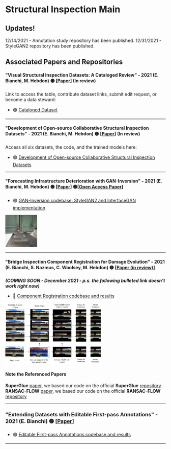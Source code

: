 # Structural Inspection Main

## Updates!
12/14/2021 - Annotation study repository has been published. 
12/31/2021 - StyleGAN2 repository has been published. 

## Associated Papers and Repositories

####  "Visual Structural Inspection Datasets: A Cataloged Review" - 2021 (E. Bianchi, M. Hebdon) :yellow_circle: \[[Paper](access/not_ready.png)\] (In review)
Link to access the table, contribute dataset links, submit edit request, or become a data steward:
- :green_circle: [Cataloged Dataset](cataloged_review/README.md)

---

####  "Development of Open-source Collaborative Structural Inspection Datasets" - 2021 (E. Bianchi, M. Hebdon) :yellow_circle: \[[Paper](access/not_ready.png)\] (In review)
Access all six datasets, the code, and the trained models here:
- :green_circle: [Development of Open-source Collaborative Structural Inspection Datasets](Dev_open_source_datasets/README.md)

---

#### "Forecasting Infrastructure Deterioration with GAN-Inversion" - 2021 (E. Bianchi, M. Hebdon) :green_circle: \[[Paper](https://doi.org/10.1117/12.2595111)\] :green_circle:\[[Open Access Paper](/papers/SPIE_Proceedings_2021_Bianchi-ForecastingDeterioration.pdf)\]

- :green_circle: [GAN-Inversion codebase: StyleGAN2 and InterfaceGAN implementation](access/not_ready.png)
<p align="left">
    <img src="/w_space_corrosion.gif"  | width=100/>
</p>

---

#### "Bridge Inspection Component Registration for Damage Evolution" - 2021 (E. Bianchi, S. Nazmus, C. Woolsey, M. Hebdon) :yellow_circle: \[[Paper (in review)](/Bridge_Inspection_Component_Registration_for_Damage_Evolution.pdf)\]
***(COMING SOON - December 2021 - p.s. the following bulleted link doesn't work right now)***
- :red_circle: [Component Registration codebase and results](access/not_ready.png)

<p align="left">
    <img src="/access/workflow.png"  | width=300/>
</p>


#### Note the Referenced Papers
**SuperGlue** [paper](https://arxiv.org/abs/1911.11763), we based our code on the official **SuperGlue** [repository](https://github.com/magicleap/SuperGluePretrainedNetwork)\
**RANSAC-FLOW** [paper](https://arxiv.org/abs/2004.01526), we based our code on the official **RANSAC-FLOW** [repository](https://github.com/XiSHEN0220/RANSAC-Flow)

---
### "Extending Datasets with Editable First-pass Annotations" - 2021 (E. Bianchi) :green_circle: \[[Paper](/papers/Project_and_Report_Eric_Bianchi_2021.pdf)\]

- :green_circle: [Editable First-pass Annotations codebase and results](https://github.com/beric7/first_pass_annotations/)
---
